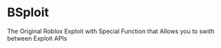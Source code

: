 # BSploit
The Original Roblox Exploit with Special Function that Allows you to swith between Exploit APIs 
